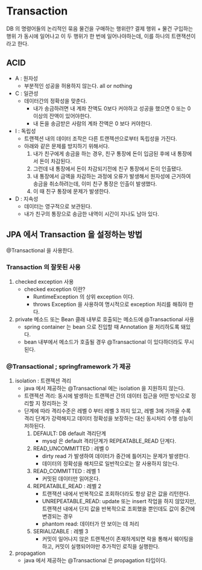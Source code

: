 # Transaction
DB 의 명령어들의 논리적인 묶음
물건을 구매하는 행위란? 결제 행위 + 물건 구입하는 행위 가 동시에 일어나고 이 두 행위가 한 번에 일어나야하는데, 이를 하나의 트랜잭션이라고 한다.

## ACID
- A : 원자성
    - 부분적인 성공을 허용하지 않는다. all or nothing
- C : 일관성
    - 데이터간의 정확성을 맞춘다.
        - 내가 송금하려면 내 계좌 잔액도 0보다 커야하고 성공을 했으면 0 또는 0 이상의 잔액이 있어야한다.
        - 내 돈을 송금받은 사람의 계좌 잔액은 0 보다 커야한다.
- I : 독립성
    - 트랜젝션 내의 데이터 조작은 다른 트랜젝션으로부터 독립성을 가진다.
    - 아래와 같은 문제를 방지하기 위해서다.
        1. 내가 친구에게 송금을 하는 경우, 친구 통장에 돈이 입금된 후에 내 통장에서 돈이 차감된다.
        2. 그런데 내 통장에서 돈이 차감되기전에 친구 통장에서 돈이 인출됐다.
        3. 내 통장에서 금액을 차감하는 과정에 오류가 발생해서 원자성에 근거하여 송금을 취소하려는데, 이미 친구 통장은 인출이 발생했다.
        4. 이 때 친구 통장에 문제가 발생한다.
- D : 지속성
    - 데이터는 영구적으로 보관된다.
    - 내가 친구의 통장으로 송금한 내역이 시간이 지나도 남아 있다.

## JPA 에서 Transaction 을 설정하는 방법
@Transactional 을 사용한다.

### Transaction 의 잘못된 사용
1. checked exception 사용
   - checked exception 이란?
     - RuntimeException 의 상위 exception 이다.
     - throws Exception 을 사용하여 명시적으로 exception 처리를 해줘야 한다.
2. private 메소드 또는 Bean 클래 내부로 호출되는 메소드에 @Transactional 사용
    - spring container 는 bean 으로 진입할 때 Annotation 을 처리하도록 돼있다.
   - bean 내부에서 메소드가 호출될 경우 @Transactional 이 있다하더라도 무시된다.

### @Transactional ; springframework 가 제공
1. isolation : 트랜젝션 격리
   - java 에서 제공하는 @Transactional 에는 isolation 을 지원하지 않는다.
   - 트랜젝션 격리: 동시에 발생하는 트랜젝션 간의 데이터 접근을 어떤 방식으로 정리할 지 정리하는 것
   - 단계에 따라 격리수준은 레벨 0 부터 레벨 3 까지 있고, 레벨 3에 가까울 수록 격리 단계가 강력해지고 데이터 정확성을 보장하는 대신 동시처리 수행 성능이 저하된다.
     1. DEFAULT: DB default 격리단계
        - mysql 은 default 격리단계가 REPEATABLE_READ 단계다.
     2. READ_UNCOMMITTED : 레벨 0
        - dirty read 가 발생하여 데이터가 중간에 틀어지는 문제가 발생한다.
        - 데이터의 정확성을 해치므로 일반적으로는 잘 사용하지 않는다.
     3. READ_COMMITTED : 레벨 1
        - 커밋된 데이터만 읽어온다.
     4. REPEATABLE_READ : 레벨 2
        - 트랜잭션 내에서 반복적으로 조회하더라도 항상 같은 값을 리턴한다.
        - UNREPEATABLE_READ: update 또는 insert 작업을 하지 않았지만, 트랜잭션 내에서 단지 값을 반복적으로 조회했을 뿐인데도 값이 중간에 변경되는 경우
        - phantom read: 데이터가 안 보이는 데 처리
     5. SERIALIZABLE : 레벨 3
        - 커밋이 일어나지 않은 트랜젝션이 존재하게되면 락을 통해서 웨이팅을 하고, 커밋이 실행되어야만 추가적인 로직을 실행한다.
2. propagation
   - java 에서 제공하는 @Transactional 은 propagation 타입이다.